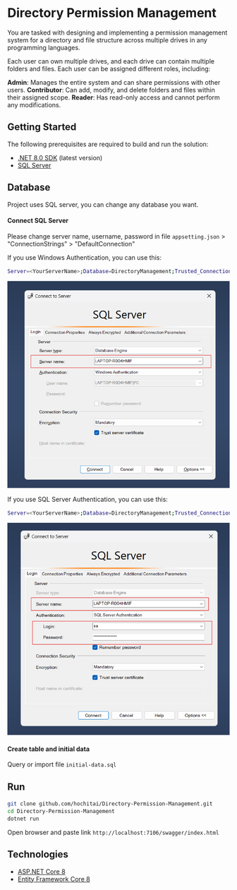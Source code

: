 # Directory Permission Management

You are tasked with designing and implementing a permission management system for a directory and file structure across multiple drives in any programming languages. 

Each user can own multiple drives, and each drive can contain multiple folders and files. Each user can be assigned different roles, including:

<b>Admin</b>: Manages the entire system and can share permissions with other users.
<b>Contributor</b>: Can add, modify, and delete folders and files within their assigned scope.
<b>Reader</b>: Has read-only access and cannot perform any modifications.

## Getting Started

The following prerequisites are required to build and run the solution:

- [.NET 8.0 SDK](https://dotnet.microsoft.com/download/dotnet/8.0) (latest version)
- [SQL Server](https://www.microsoft.com/en-us/sql-server/sql-server-downloads)

## Database

Project uses SQL server, you can change any database you want.

#### Connect SQL Server

Please change server name, username, password in file `appsetting.json` > "ConnectionStrings" > "DefaultConnection"

If you use Windows Authentication, you can use this:

```bash
Server=<YourServerName>;Database=DirectoryManagement;Trusted_Connection=True;TrustServerCertificate=True;
```

![Connect to server 1](./demo/database-connection-1.png)

If you use SQL Server Authentication, you can use this:

```bash
Server=<YourServerName>;Database=DirectoryManagement;Trusted_Connection=True;TrustServerCertificate=True;User Id=<YourUsername>;Password=<YourPassword>
```

![Connect to server 2](./demo/database-connection-2.png)

#### Create table and initial data

Query or import file `initial-data.sql`

## Run
```bash
git clone github.com/hochitai/Directory-Permission-Management.git
cd Directory-Permission-Management
dotnet run
```

Open browser and paste link `http://localhost:7106/swagger/index.html`


## Technologies

* [ASP.NET Core 8](https://docs.microsoft.com/en-us/aspnet/core/introduction-to-aspnet-core)
* [Entity Framework Core 8](https://docs.microsoft.com/en-us/ef/core/)